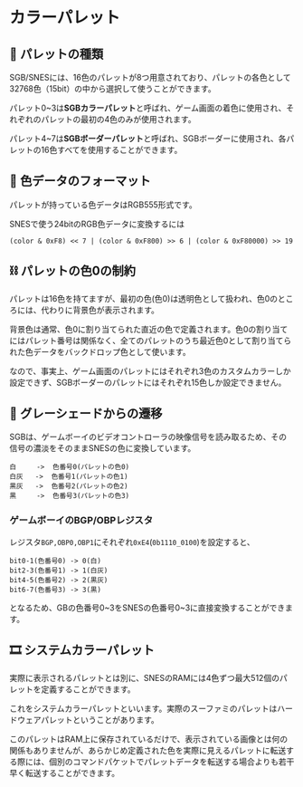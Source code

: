 # カラーパレット

## 🎨 パレットの種類

SGB/SNESには、16色のパレットが8つ用意されており、パレットの各色として32768色（15bit）の中から選択して使うことができます。

パレット0~3は**SGBカラーパレット**と呼ばれ、ゲーム画面の着色に使用され、それぞれのパレットの最初の4色のみが使用されます。

パレット4~7は**SGBボーダーパレット**と呼ばれ、SGBボーダーに使用され、各パレットの16色すべてを使用することができます。

## 🌈 色データのフォーマット

パレットが持っている色データはRGB555形式です。

SNESで使う24bitのRGB色データに変換するには

```
(color & 0xF8) << 7 | (color & 0xF800) >> 6 | (color & 0xF80000) >> 19
```

## ⛓ パレットの色0の制約

パレットは16色を持てますが、最初の色(色0)は透明色として扱われ、色0のところには、代わりに背景色が表示されます。

背景色は通常、色0に割り当てられた直近の色で定義されます。色0の割り当てにはパレット番号は関係なく、全てのパレットのうち最近色0として割り当てられた色データをバックドロップ色として使います。

なので、事実上、ゲーム画面のパレットにはそれぞれ3色のカスタムカラーしか設定できず、SGBボーダーのパレットにはそれぞれ15色しか設定できません。

## 🔲 グレーシェードからの遷移

SGBは、ゲームボーイのビデオコントローラの映像信号を読み取るため、その信号の濃淡をそのままSNESの色に変換しています。

```
白     ->  色番号0(パレットの色0)
白灰   ->  色番号1(パレットの色1)
黒灰   ->  色番号2(パレットの色2)
黒     ->  色番号3(パレットの色3)
```

### ゲームボーイのBGP/OBPレジスタ

レジスタ`BGP,OBP0,OBP1`にそれぞれ`0xE4`(`0b1110_0100`)を設定すると、

```
bit0-1(色番号0) -> 0(白)
bit2-3(色番号1) -> 1(白灰)
bit4-5(色番号2) -> 2(黒灰)
bit6-7(色番号3) -> 3(黒)
```

となるため、GBの色番号0~3をSNESの色番号0~3に直接変換することができます。

## 🎞 システムカラーパレット

実際に表示されるパレットとは別に、SNESのRAMには4色ずつ最大512個のパレットを定義することができます。

これをシステムカラーパレットといいます。実際のスーファミのパレットはハードウェアパレットということがあります。

このパレットはRAM上に保存されているだけで、表示されている画像とは何の関係もありませんが、あらかじめ定義された色を実際に見えるパレットに転送する際には、個別のコマンドパケットでパレットデータを転送する場合よりも若干早く転送することができます。
